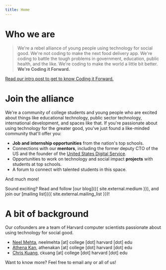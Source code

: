 ```yaml
---
title: Home
---
```


# Who we are

> We're a rebel alliance of young people using technology for social good. We're not coding to make the next food delivery app. We're coding to battle the tough problems in government, education, public health, and the like. We're coding to make the world a little bit better. **We're Coding it Forward.**

[Read our intro post to get to know Coding it Forward.](https://blog.codingitforward.com/a-rebel-alliance-of-young-people-using-technology-for-social-good-846eeafa9653#.40033t8rf)

# Join the alliance

We're a community of college students and young people who are excited about things like educational technology, public sector technology, international development, and spaces like that. If you're passionate about using technology for the greater good, you've just found a like-minded community that'll offer you:

- **Job and internship opportunities** from the nation's top schools.
- Connections with our **mentors**, including the former deputy CTO of the US and the founder of the [United States Digital Service](https://www.usds.gov/).
- Opportunities to work on technology and social impact **projects** with students at top schools.
- A forum to connect with talented students in this space.

And much more!

Sound exciting? Read and follow [our blog]({{ site.external.medium }}), and join our [mailing list]({{ site.external.mailing_list }})!

# A bit of background

Our cofounders are a team of Harvard computer scientists passionate about using technology for social good.

- [Neel Mehta](http://hathix.com), neelmehta [at] college [dot] harvard [dot] edu
- [Athena Kan](https://medium.com/@kan_academy), athenakan [at] college [dot] harvard [dot] edu
- [Chris Kuang](https://medium.com/@chriskuang), ckuang [at] college [dot] harvard [dot] edu

Want to know more? Feel free to email any or all of us!
